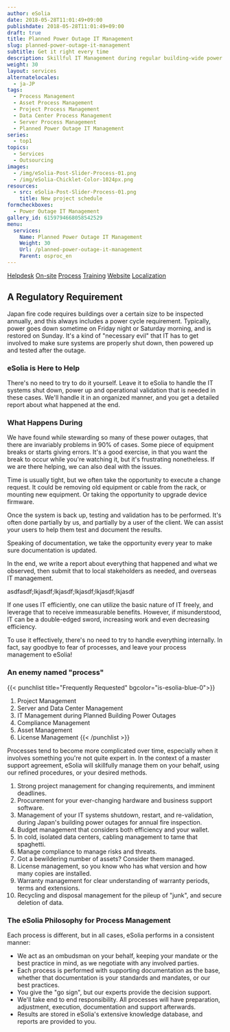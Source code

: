 ```yaml
---
author: eSolia
date: 2018-05-28T11:01:49+09:00
publishdate: 2018-05-28T11:01:49+09:00
draft: true
title: Planned Power Outage IT Management
slug: planned-power-outage-it-management
subtitle: Get it right every time
description: Skillful IT Management during regular building-wide power outages in Tokyo during annual fire inspection. - from eSolia Inc.
weight: 30
layout: services
alternatelocales:
  - ja-JP
tags:
  - Process Management
  - Asset Process Management
  - Project Process Management
  - Data Center Process Management
  - Server Process Management
  - Planned Power Outage IT Management
series:
  - top1
topics:
  - Services
  - Outsourcing
images:
  - /img/eSolia-Post-Slider-Process-01.png
  - /img/eSolia-Chicklet-Color-1024px.png
resources:
  - src: eSolia-Post-Slider-Process-01.png
    title: New project schedule
formcheckboxes:
  - Power Outage IT Management
gallery_id: 6159794668058542529
menu:
  services:
    Name: Planned Power Outage IT Management
    Weight: 30
    Url: /planned-power-outage-it-management
    Parent: osproc_en
---
```


<div class="buttons has-addons is-hidden-tablet">
  <a class="button" href="/outsourcing"><span class="icon"><i class="fas fa-anchor"></i></span></a>
  <a class="button" href="/helpdesk">Helpdesk</a>
  <a class="button" href="/on-site">On-site</a>
  <a class="button is-active" href="/process">Process</a>
  <a class="button" href="/training">Training</a>
  <a class="button" href="/website-design">Website</a>
  <a class="button" href="/localization">Localization</a>
</div>

## A Regulatory Requirement

Japan fire code requires buildings over a certain size to be inspected annually, and this always includes a power cycle requirement. Typically, power goes down sometime on Friday night or Saturday morning, and is restored on Sunday. It's a kind of "necessary evil" that IT  has to get involved to make sure systems are properly shut down, then powered up and tested after the outage. 

### eSolia is Here to Help

There's no need to try to do it yourself. Leave it to eSolia to handle the IT systems shut down, power up and operational validation that is needed in these cases. We'll handle it in an organized manner, and you get a detailed report about what happened at the end. 

### What Happens During

We have found while stewarding so many of these power outages, that there are invariably problems in 90% of cases. Some piece of equipment breaks or starts giving errors. It's a good exercise, in that you want the break to occur while you're watching it, but it's frustrating nonetheless. If we are there helping, we can also deal with the issues. 

Time is usually tight, but we often take the opportunity to execute a change request. It could be removing old equipment or cable from the rack, or mounting new equipment. Or taking the opportunity to upgrade device firmware. 

Once the system is back up, testing and validation has to be performed. It's often done partially by us, and partially by a user of the client. We can assist your users to help them test and document the results. 

Speaking of documentation, we take the opportunity every year to make sure documentation is updated. 

In the end, we write a report about everything that happened and what we observed, then submit that to local stakeholders as needed, and overseas IT management. 



asdfasdf;lkjasdf;lkjasdf;lkjasdf;lkjasdf;lkjasdf

If one uses IT efficiently, one can utilize the basic nature of IT freely, and leverage that to receive immeasurable benefits. However, if misunderstood, IT can be a double-edged sword, increasing work and even decreasing efficiency.

To use it effectively, there's no need to try to handle everything internally. In fact, say goodbye to fear of processes, and leave your process management to eSolia!

### An enemy named "process"

{{< punchlist title="Frequently Requested" bgcolor="is-esolia-blue-0">}}
1. Project Management
1. Server and Data Center Management
1. IT Management during Planned Building Power Outages 
1. Compliance Management
1. Asset Management
1. License Management
{{< /punchlist >}}

Processes tend to become more complicated over time, especially when it involves something you're not quite expert in. In the context of a master support agreement, eSolia will skillfully manage them on your behalf, using our refined procedures, or your desired methods.

1. Strong project management for changing requirements, and imminent deadlines.
1. Procurement for your ever-changing hardware and business support software.
1. Management of your IT systems shutdown, restart, and re-validation, during Japan's building power outages for annual fire inspection.
1. Budget management that considers both efficiency and your wallet.
1. In cold, isolated data centers, cabling management to tame that spaghetti.
1. Manage compliance to manage risks and threats.
1. Got a bewildering number of assets? Consider them managed.  
1. License management, so you know who has what version and how many copies are installed.
1. Warranty management for clear understanding of warranty periods, terms and extensions.
1. Recycling and disposal management for the pileup of "junk", and secure deletion of data.

### The eSolia Philosophy for Process Management

Each process is different, but in all cases, eSolia performs in a consistent manner:

* We act as an ombudsman on your behalf, keeping your mandate or the best practice in mind, as we negotiate with any involved parties.
* Each process is performed with supporting documentation as the base, whether that documentation is your standards and mandates, or our best practices.
* You give the "go sign", but our experts provide the decision support.
* We'll take end to end responsibility. All processes will have preparation, adjustment, execution, documentation and support afterwards.
* Results are stored in eSolia's extensive knowledge database, and reports are provided to you.
